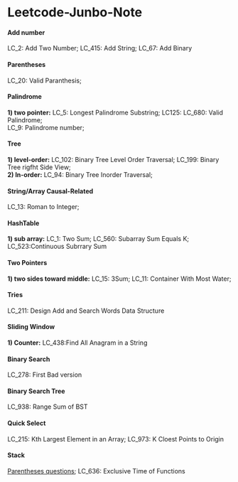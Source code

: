 # Leetcode-Junbo-Note
#### Add number
LC_2: Add Two Number; LC_415: Add String; LC_67: Add Binary

#### Parentheses
LC_20: Valid Paranthesis; 

#### Palindrome
**1) two pointer:** LC_5: Longest Palindrome Substring; LC125: LC_680: Valid Palindrome;   <br />
LC_9: Palindrome number; 

#### Tree 
**1) level-order:**  LC_102: Binary Tree Level Order Traversal; LC_199: Binary Tree rigfht Side View; <br />
**2) In-order:** LC_94: Binary Tree Inorder Traversal;

#### String/Array Causal-Related
LC_13: Roman to Integer; 

#### HashTable
**1) sub array:** LC_1: Two Sum; LC_560: Subarray Sum Equals K; LC_523:Continuous Subrrary Sum

#### Two Pointers
**1) two sides toward middle:** LC_15: 3Sum; LC_11: Container With Most Water;

#### Tries
LC_211: Design Add and Search Words Data Structure

#### Sliding Window
**1) Counter:**  LC_438:Find All Anagram in a String

#### Binary Search
LC_278: First Bad version

#### Binary Search Tree
LC_938: Range Sum of BST

#### Quick Select
LC_215: Kth Largest Element in an Array; LC_973: K Cloest Points to Origin

#### Stack
[Parentheses questions](#parentheses); LC_636: Exclusive Time of Functions





